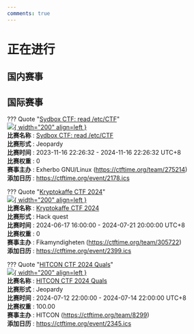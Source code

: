 ```yaml
---
comments: true
---
```

# 正在进行

## 国内赛事



## 国际赛事

??? Quote "[Sydbox CTF: read /etc/CTF](https://git.sr.ht/~alip/syd#ctf-howto-sydbx-capture-the-flag-challenge)"  
    [![](https://ctftime.org){ width="200" align=left }](https://git.sr.ht/~alip/syd#ctf-howto-sydbx-capture-the-flag-challenge)  
    **比赛名称** : [Sydbox CTF: read /etc/CTF](https://git.sr.ht/~alip/syd#ctf-howto-sydbx-capture-the-flag-challenge)  
    **比赛形式** : Jeopardy  
    **比赛时间** : 2023-11-16 22:26:32 - 2024-11-16 22:26:32 UTC+8  
    **比赛权重** : 0  
    **赛事主办** : Exherbo GNU/Linux (https://ctftime.org/team/275214)  
    **添加日历** : https://ctftime.org/event/2178.ics  
    
??? Quote "[Kryptokaffe CTF 2024](https://www.kryptokaffe.se/)"  
    [![](https://ctftime.org/media/events/kryptokaffe2k24.png){ width="200" align=left }](https://www.kryptokaffe.se/)  
    **比赛名称** : [Kryptokaffe CTF 2024](https://www.kryptokaffe.se/)  
    **比赛形式** : Hack quest  
    **比赛时间** : 2024-06-17 16:00:00 - 2024-07-21 20:00:00 UTC+8  
    **比赛权重** : 0  
    **赛事主办** : Fikamyndigheten (https://ctftime.org/team/305722)  
    **添加日历** : https://ctftime.org/event/2399.ics  
    
??? Quote "[HITCON CTF 2024 Quals](https://ctf2024.hitcon.org/)"  
    [![](https://ctftime.org/media/events/hitcon-ctf_monotone_black.png){ width="200" align=left }](https://ctf2024.hitcon.org/)  
    **比赛名称** : [HITCON CTF 2024 Quals](https://ctf2024.hitcon.org/)  
    **比赛形式** : Jeopardy  
    **比赛时间** : 2024-07-12 22:00:00 - 2024-07-14 22:00:00 UTC+8  
    **比赛权重** : 100.00  
    **赛事主办** : HITCON (https://ctftime.org/team/8299)  
    **添加日历** : https://ctftime.org/event/2345.ics  
    